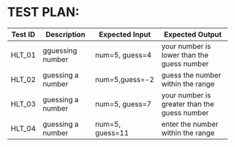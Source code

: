 # TEST PLAN:
| **Test ID** | **Description**                                              | **Expected Input** | **Expected Output** |   
|-------------|--------------------------------------------------------------|------------|-------------|
|  HLT_01      | gguessing number | num=5, guess=4 | your number is lower than the guess number |
|  HLT_02      | guessing a number  | num=5,guess=-2 | guess the number within the range|
|  HLT_03      |guessing a number| num=5, guess=7| your number is greater than the guess number | 
|  HLT_04      |guessing a number| num=5, guess=11| enter the number within the range| 
